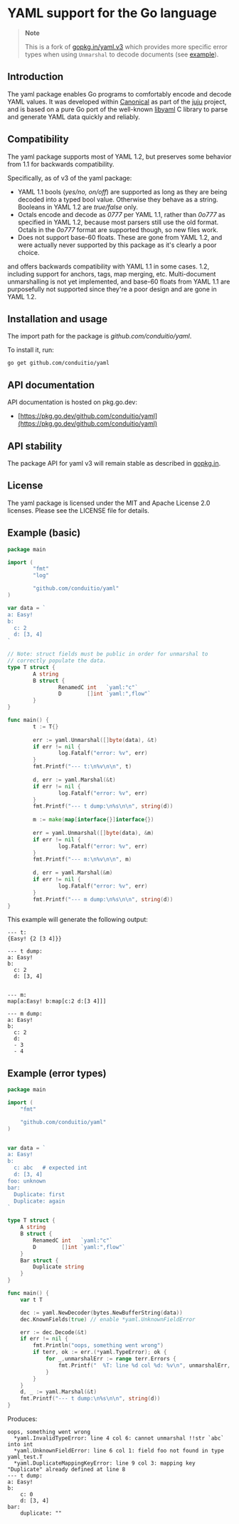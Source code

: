 # YAML support for the Go language

> **Note**
> 
> This is a fork of [gopkg.in/yaml.v3](https://github.com/go-yaml/yaml)
> which provides more specific error types when using `Unmarshal` to decode
> documents (see [example](#example-error-types)).

Introduction
------------

The yaml package enables Go programs to comfortably encode and decode YAML
values. It was developed within [Canonical](https://www.canonical.com) as
part of the [juju](https://juju.ubuntu.com) project, and is based on a
pure Go port of the well-known [libyaml](http://pyyaml.org/wiki/LibYAML)
C library to parse and generate YAML data quickly and reliably.

Compatibility
-------------

The yaml package supports most of YAML 1.2, but preserves some behavior
from 1.1 for backwards compatibility.

Specifically, as of v3 of the yaml package:

 - YAML 1.1 bools (_yes/no, on/off_) are supported as long as they are being
   decoded into a typed bool value. Otherwise they behave as a string. Booleans
   in YAML 1.2 are _true/false_ only.
 - Octals encode and decode as _0777_ per YAML 1.1, rather than _0o777_
   as specified in YAML 1.2, because most parsers still use the old format.
   Octals in the  _0o777_ format are supported though, so new files work.
 - Does not support base-60 floats. These are gone from YAML 1.2, and were
   actually never supported by this package as it's clearly a poor choice.

and offers backwards
compatibility with YAML 1.1 in some cases.
1.2, including support for
anchors, tags, map merging, etc. Multi-document unmarshalling is not yet
implemented, and base-60 floats from YAML 1.1 are purposefully not
supported since they're a poor design and are gone in YAML 1.2.

Installation and usage
----------------------

The import path for the package is *github.com/conduitio/yaml*.

To install it, run:

    go get github.com/conduitio/yaml

API documentation
-----------------

API documentation is hosted on pkg.go.dev:

  - [https://pkg.go.dev/github.com/conduitio/yaml](https://pkg.go.dev/github.com/conduitio/yaml)

API stability
-------------

The package API for yaml v3 will remain stable as described in [gopkg.in](https://gopkg.in).


License
-------

The yaml package is licensed under the MIT and Apache License 2.0 licenses.
Please see the LICENSE file for details.


Example (basic)
---------------

```Go
package main

import (
        "fmt"
        "log"

        "github.com/conduitio/yaml"
)

var data = `
a: Easy!
b:
  c: 2
  d: [3, 4]
`

// Note: struct fields must be public in order for unmarshal to
// correctly populate the data.
type T struct {
        A string
        B struct {
                RenamedC int   `yaml:"c"`
                D        []int `yaml:",flow"`
        }
}

func main() {
        t := T{}
    
        err := yaml.Unmarshal([]byte(data), &t)
        if err != nil {
                log.Fatalf("error: %v", err)
        }
        fmt.Printf("--- t:\n%v\n\n", t)
    
        d, err := yaml.Marshal(&t)
        if err != nil {
                log.Fatalf("error: %v", err)
        }
        fmt.Printf("--- t dump:\n%s\n\n", string(d))
    
        m := make(map[interface{}]interface{})
    
        err = yaml.Unmarshal([]byte(data), &m)
        if err != nil {
                log.Fatalf("error: %v", err)
        }
        fmt.Printf("--- m:\n%v\n\n", m)
    
        d, err = yaml.Marshal(&m)
        if err != nil {
                log.Fatalf("error: %v", err)
        }
        fmt.Printf("--- m dump:\n%s\n\n", string(d))
}
```

This example will generate the following output:

```
--- t:
{Easy! {2 [3 4]}}

--- t dump:
a: Easy!
b:
  c: 2
  d: [3, 4]


--- m:
map[a:Easy! b:map[c:2 d:[3 4]]]

--- m dump:
a: Easy!
b:
  c: 2
  d:
  - 3
  - 4
```

Example (error types)
---------------------

```Go
package main

import (
	"fmt"

	"github.com/conduitio/yaml"
)


var data = `
a: Easy!
b:
  c: abc   # expected int
  d: [3, 4]
foo: unknown
bar:
  Duplicate: first
  Duplicate: again
`

type T struct {
	A string
	B struct {
		RenamedC int   `yaml:"c"`
		D        []int `yaml:",flow"`
	}
	Bar struct {
		Duplicate string
	}
}

func main() {
	var t T

	dec := yaml.NewDecoder(bytes.NewBufferString(data))
	dec.KnownFields(true) // enable *yaml.UnknownFieldError

	err := dec.Decode(&t)
	if err != nil {
		fmt.Println("oops, something went wrong")
		if terr, ok := err.(*yaml.TypeError); ok {
			for _,unmarshalErr := range terr.Errors {
				fmt.Printf("  %T: line %d col %d: %v\n", unmarshalErr, unmarshalErr.Line(), unmarshalErr.Column(), unmarshalErr.Error())
			}
		}
	}
	d, _ := yaml.Marshal(&t)
	fmt.Printf("--- t dump:\n%s\n\n", string(d))
}
```

Produces:

```
oops, something went wrong
  *yaml.InvalidTypeError: line 4 col 6: cannot unmarshal !!str `abc` into int
  *yaml.UnknownFieldError: line 6 col 1: field foo not found in type yaml_test.T
  *yaml.DuplicateMappingKeyError: line 9 col 3: mapping key "Duplicate" already defined at line 8
--- t dump:
a: Easy!
b:
    c: 0
    d: [3, 4]
bar:
    duplicate: ""
```
